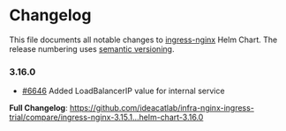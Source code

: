 # Changelog

This file documents all notable changes to [ingress-nginx](https://github.com/ideacatlab/infra-nginx-ingress-trial) Helm Chart. The release numbering uses [semantic versioning](http://semver.org).

### 3.16.0

* [#6646](https://github.com/ideacatlab/infra-nginx-ingress-trial/pull/6646) Added LoadBalancerIP value for internal service

**Full Changelog**: https://github.com/ideacatlab/infra-nginx-ingress-trial/compare/ingress-nginx-3.15.1...helm-chart-3.16.0
